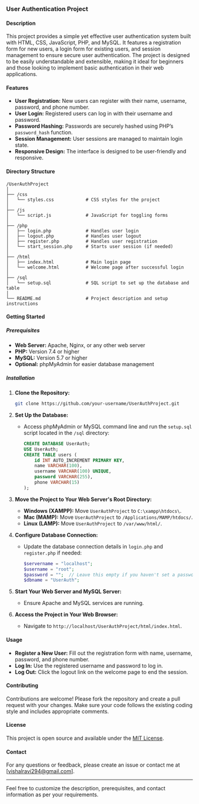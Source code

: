 ### User Authentication Project

#### Description

This project provides a simple yet effective user authentication system built with HTML, CSS, JavaScript, PHP, and MySQL. It features a registration form for new users, a login form for existing users, and session management to ensure secure user authentication. The project is designed to be easily understandable and extensible, making it ideal for beginners and those looking to implement basic authentication in their web applications.

#### Features

- **User Registration:** New users can register with their name, username, password, and phone number.
- **User Login:** Registered users can log in with their username and password.
- **Password Hashing:** Passwords are securely hashed using PHP’s `password_hash` function.
- **Session Management:** User sessions are managed to maintain login state.
- **Responsive Design:** The interface is designed to be user-friendly and responsive.

#### Directory Structure

```
/UserAuthProject
│
├── /css
│   └── styles.css            # CSS styles for the project
│
├── /js
│   └── script.js             # JavaScript for toggling forms
│
├── /php
│   ├── login.php             # Handles user login
│   ├── logout.php            # Handles user logout
│   ├── register.php          # Handles user registration
│   └── start_session.php     # Starts user session (if needed)
│
├── /html
│   ├── index.html            # Main login page
│   └── welcome.html          # Welcome page after successful login
│
├── /sql
│   └── setup.sql             # SQL script to set up the database and table
│
└── README.md                 # Project description and setup instructions
```

#### Getting Started

##### Prerequisites

- **Web Server:** Apache, Nginx, or any other web server
- **PHP:** Version 7.4 or higher
- **MySQL:** Version 5.7 or higher
- **Optional:** phpMyAdmin for easier database management

##### Installation

1. **Clone the Repository:**
   ```sh
   git clone https://github.com/your-username/UserAuthProject.git
   ```

2. **Set Up the Database:**
   - Access phpMyAdmin or MySQL command line and run the `setup.sql` script located in the `/sql` directory:
     ```sql
     CREATE DATABASE UserAuth;
     USE UserAuth;
     CREATE TABLE users (
         id INT AUTO_INCREMENT PRIMARY KEY,
         name VARCHAR(100),
         username VARCHAR(100) UNIQUE,
         password VARCHAR(255),
         phone VARCHAR(15)
     );
     ```

3. **Move the Project to Your Web Server's Root Directory:**
   - **Windows (XAMPP):** Move `UserAuthProject` to `C:\xampp\htdocs\`.
   - **Mac (MAMP):** Move `UserAuthProject` to `/Applications/MAMP/htdocs/`.
   - **Linux (LAMP):** Move `UserAuthProject` to `/var/www/html/`.

4. **Configure Database Connection:**
   - Update the database connection details in `login.php` and `register.php` if needed:
     ```php
     $servername = "localhost";
     $username = "root";
     $password = "";  // Leave this empty if you haven't set a password for MySQL
     $dbname = "UserAuth";
     ```

5. **Start Your Web Server and MySQL Server:**
   - Ensure Apache and MySQL services are running.

6. **Access the Project in Your Web Browser:**
   - Navigate to `http://localhost/UserAuthProject/html/index.html`.

#### Usage

- **Register a New User:** Fill out the registration form with name, username, password, and phone number.
- **Log In:** Use the registered username and password to log in.
- **Log Out:** Click the logout link on the welcome page to end the session.

#### Contributing

Contributions are welcome! Please fork the repository and create a pull request with your changes. Make sure your code follows the existing coding style and includes appropriate comments.

#### License

This project is open source and available under the [MIT License](LICENSE).

#### Contact

For any questions or feedback, please create an issue or contact me at [vishalravi294@gmail.com].

---

Feel free to customize the description, prerequisites, and contact information as per your requirements.
